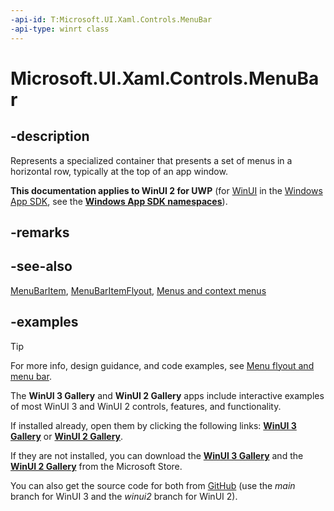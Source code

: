 ```yaml
---
-api-id: T:Microsoft.UI.Xaml.Controls.MenuBar
-api-type: winrt class
---
```

<!-- Class syntax.
public class MenuBar : Control, Control
-->

# Microsoft.UI.Xaml.Controls.MenuBar

## -description

Represents a specialized container that presents a set of menus in a horizontal row, typically at the top of an app window.

**This documentation applies to WinUI 2 for UWP** (for [WinUI](/windows/apps/winui/winui3/) in the [Windows App SDK](/windows/apps/windows-app-sdk/), see the **[Windows App SDK namespaces](/windows/windows-app-sdk/api/winrt/)**).

## -remarks

## -see-also

[MenuBarItem](menubaritem.md), [MenuBarItemFlyout](menubaritemflyout.md), [Menus and context menus](/windows/apps/design/controls/menus)

## -examples

> [!TIP]
> For more info, design guidance, and code examples, see [Menu flyout and menu bar](/windows/apps/design/controls/menus).
>
> The **WinUI 3 Gallery** and **WinUI 2 Gallery** apps include interactive examples of most WinUI 3 and WinUI 2 controls, features, and functionality.
>
> If installed already, open them by clicking the following links: [**WinUI 3 Gallery**](winui3gallery:/item/MenuBar) or [**WinUI 2 Gallery**](winui2gallery:/item/MenuBar).
>
> If they are not installed, you can download the [**WinUI 3 Gallery**](https://www.microsoft.com/store/productId/9P3JFPWWDZRC) and the [**WinUI 2 Gallery**](https://www.microsoft.com/store/productId/9MSVH128X2ZT) from the Microsoft Store.
>
> You can also get the source code for both from [GitHub](https://github.com/Microsoft/WinUI-Gallery) (use the *main* branch for WinUI 3 and the *winui2* branch for WinUI 2).

